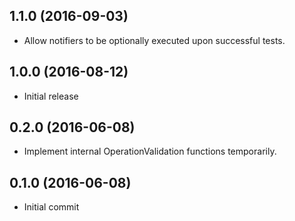 
## 1.1.0 (2016-09-03)

* Allow notifiers to be optionally executed upon successful tests.

## 1.0.0 (2016-08-12)

* Initial release

## 0.2.0 (2016-06-08)

* Implement internal OperationValidation functions temporarily.

## 0.1.0 (2016-06-08)

* Initial commit
